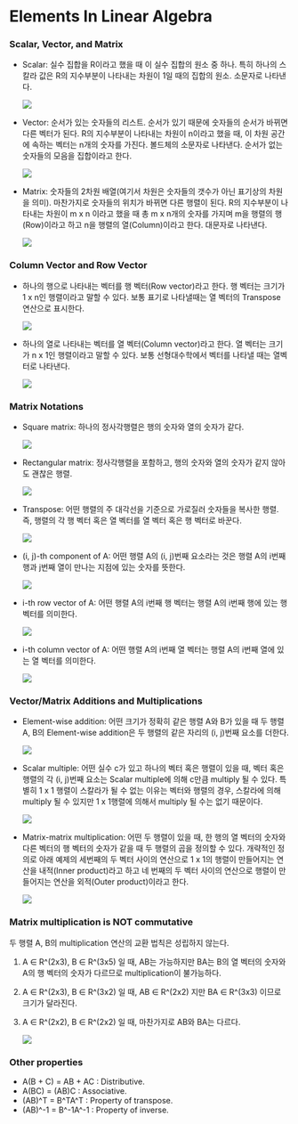 # Elements In Linear Algebra

### Scalar, Vector, and Matrix

- Scalar: 실수 집합을 R이라고 했을 때 이 실수 집합의 원소 중 하나. 특히 하나의 스칼라 값은 R의 지수부분이 나타내는 차원이 1일 때의 집합의 원소.  소문자로 나타낸다.  

  ![](C:\Users\choidaek\Desktop\Elements_in_linear_algebra_1.JPG)

- Vector:  순서가 있는 숫자들의 리스트.  순서가 있기 때문에 숫자들의 순서가 바뀌면 다른 벡터가 된다. R의 지수부분이 나타내는 차원이 n이라고 했을 때, 이 차원 공간에 속하는 벡터는 n개의 숫자를 가진다. 볼드체의 소문자로 나타낸다. 순서가 없는 숫자들의 모음을 집합이라고 한다. 

  ![](C:\Users\choidaek\Desktop\Elements_in_linear_algebra_2.JPG)

- Matrix: 숫자들의 2차원 배열(여기서 차원은 숫자들의 갯수가 아닌 표기상의 차원을 의미). 마찬가지로 숫자들의 위치가 바뀌면 다른 행렬이 된다. R의 지수부분이 나타내는 차원이 m x n 이라고 했을 때 총 m x n개의 숫자를 가지며 m을 행렬의 행(Row)이라고 하고 n을 행렬의 열(Column)이라고 한다.  대문자로 나타낸다. 

  ![](C:\Users\choidaek\Desktop\Elements_in_linear_algebra_3.JPG)



### Column Vector and Row Vector

- 하나의 행으로 나타내는 벡터를 행 벡터(Row vector)라고 한다. 행 벡터는 크기가 1 x n인 행렬이라고 말할 수 있다. 보통 표기로 나타낼때는 열 벡터의 Transpose 연산으로 표시한다. 

  ![](C:\Users\choidaek\Desktop\Elements_in_linear_algebra_5.JPG)

- 하나의 열로 나타내는 벡터를 열 벡터(Column vector)라고 한다. 열 벡터는 크기가 n x 1인 행렬이라고 말할 수 있다. 보통 선형대수학에서 벡터를 나타낼 때는 열벡터로 나타낸다.  

  ![](C:\Users\choidaek\Desktop\Elements_in_linear_algebra_4.JPG)



### Matrix Notations

- Square matrix: 하나의 정사각행렬은 행의 숫자와 열의 숫자가 같다. 

  ![](C:\Users\choidaek\Desktop\Elements_in_linear_algebra_6.JPG)

- Rectangular matrix: 정사각행렬을 포함하고, 행의 숫자와 열의 숫자가 같지 않아도 괜찮은 행렬.

  ![](C:\Users\choidaek\Desktop\Elements_in_linear_algebra_7.JPG)

- Transpose:  어떤 행렬의 주 대각선을 기준으로 가로질러 숫자들을 복사한 행렬. 즉, 행렬의 각 행 벡터 혹은 열 벡터를 열 벡터 혹은 행 벡터로 바꾼다. 

  ![](C:\Users\choidaek\Desktop\Elements_in_linear_algebra_8.JPG)

- (i, j)-th component of A: 어떤 행렬 A의 (i, j)번째 요소라는 것은 행렬 A의 i번째 행과 j번째 열이 만나는 지점에 있는 숫자를 뜻한다. 

  ![](C:\Users\choidaek\Desktop\Elements_in_linear_algebra_9.JPG)

- i-th row vector of A: 어떤 행렬 A의 i번째 행 벡터는 행렬 A의 i번째 행에 있는 행 벡터를 의미한다.

  ![](C:\Users\choidaek\Desktop\Elements_in_linear_algebra_10.JPG)

- i-th column vector of A: 어떤 행렬 A의 i번째 열 벡터는 행렬 A의 i번째 열에 있는 열 벡터를 의미한다.

  ![](C:\Users\choidaek\Desktop\Elements_in_linear_algebra_11.JPG)



### Vector/Matrix Additions and Multiplications

- Element-wise addition: 어떤 크기가 정확히 같은 행렬 A와 B가 있을 때 두 행렬 A, B의 Element-wise addition은 두 행렬의 같은 자리의 (i, j)번째 요소를 더한다. 

  ![](C:\Users\choidaek\Desktop\Elements_in_linear_algebra_12.JPG)

- Scalar multiple: 어떤 실수 c가 있고 하나의 벡터 혹은 행렬이 있을 때, 벡터 혹은 행렬의 각 (i, j)번째 요소는 Scalar multiple에 의해 c만큼 multiply 될 수 있다. 특별히 1 x 1 행렬이 스칼라가 될 수 없는 이유는 벡터와 행렬의 경우, 스칼라에 의해 multiply 될 수 있지만 1 x 1행렬에 의해서 multiply 될 수는 없기 때문이다.

  ![](C:\Users\choidaek\Desktop\Elements_in_linear_algebra_13.JPG)

- Matrix-matrix multiplication: 어떤 두 행렬이 있을 때, 한 행의 열 벡터의 숫자와 다른 벡터의 행 벡터의 숫자가 같을 때 두 행렬의 곱을 정의할 수 있다.  개략적인 정의로 아래 예제의 세번째의 두 벡터 사이의 연산으로 1 x 1의 행렬이 만들어지는 연산을 내적(Inner product)라고 하고 네 번째의 두 벡터 사이의 연산으로 행렬이 만들어지는 연산을 외적(Outer product)이라고 한다.

  ![](C:\Users\choidaek\Desktop\Elements_in_linear_algebra_14.JPG)



### Matrix multiplication is NOT commutative

두 행렬 A, B의 multiplication 연산의 교환 법칙은 성립하지 않는다.

1. A ∈ R^(2x3), B ∈ R^(3x5) 일 때, AB는 가능하지만 BA는 B의 열 벡터의 숫자와 A의 행 벡터의 숫자가 다르므로 multiplication이 불가능하다. 

2. A ∈ R^(2x3), B ∈ R^(3x2) 일 때, AB ∈ R^(2x2) 지만 BA ∈ R^(3x3) 이므로 크기가 달라진다. 

3. A ∈ R^(2x2), B ∈ R^(2x2) 일 때, 마찬가지로 AB와 BA는 다르다. 

   ![](C:\Users\choidaek\Desktop\Elements_in_linear_algebra_15.JPG)



### Other properties

- A(B + C) = AB + AC : Distributive.
- A(BC) = (AB)C : Associative.
- (AB)^T = B^TA^T : Property of transpose.
- (AB)^-1 = B^-1A^-1 : Property of inverse.